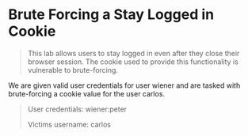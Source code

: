 # Brute Forcing a Stay Logged in Cookie

> This lab allows users to stay logged in even after they close their browser session. The cookie used to provide this functionality is vulnerable to brute-forcing. 

We are given valid user credentials for user wiener and are tasked with brute-forcing a cookie value for the user carlos.

> User credentials: wiener:peter
>
> Victims username: carlos

